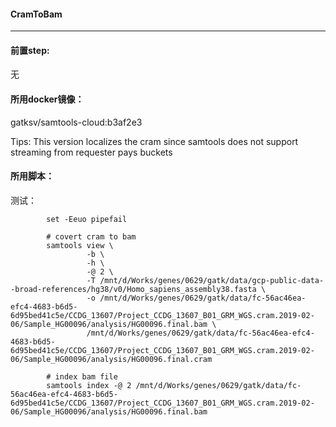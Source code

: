 #### CramToBam
***
#### 前置step:
无

#### 所用docker镜像：
gatksv/samtools-cloud:b3af2e3

Tips: This version localizes the cram since samtools does not support streaming from requester pays buckets

#### 所用脚本：
测试：
```shell
        set -Eeuo pipefail

        # covert cram to bam
        samtools view \
                 -b \
                 -h \
                 -@ 2 \
                 -T /mnt/d/Works/genes/0629/gatk/data/gcp-public-data--broad-references/hg38/v0/Homo_sapiens_assembly38.fasta \
                 -o /mnt/d/Works/genes/0629/gatk/data/fc-56ac46ea-efc4-4683-b6d5-6d95bed41c5e/CCDG_13607/Project_CCDG_13607_B01_GRM_WGS.cram.2019-02-06/Sample_HG00096/analysis/HG00096.final.bam \
                 /mnt/d/Works/genes/0629/gatk/data/fc-56ac46ea-efc4-4683-b6d5-6d95bed41c5e/CCDG_13607/Project_CCDG_13607_B01_GRM_WGS.cram.2019-02-06/Sample_HG00096/analysis/HG00096.final.cram

        # index bam file
        samtools index -@ 2 /mnt/d/Works/genes/0629/gatk/data/fc-56ac46ea-efc4-4683-b6d5-6d95bed41c5e/CCDG_13607/Project_CCDG_13607_B01_GRM_WGS.cram.2019-02-06/Sample_HG00096/analysis/HG00096.final.bam
```
